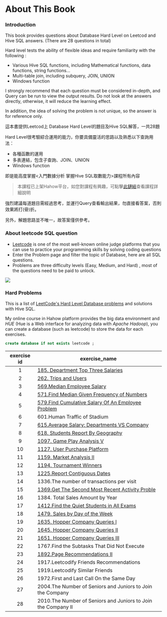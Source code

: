 # About This Book

### Introduction

This book provides questions about Database Hard Level on Leetcod and Hive SQL answers. (There are 28 questions in total)&#x20;

Hard level tests the ability of flexible ideas and require familiarity with the following :&#x20;

* Various Hive SQL functions, including Mathematical functions, data functions, string functions...&#x20;
* Multi-table join, including subquery, JOIN, UNION&#x20;
* Windows function

I strongly recommend that each question must be considered in-depth, and Query can be run to view the output results. Do not look at the answers directly, otherwise, it will reduce the learning effect.

In addition, the idea of solving the problem is not unique, so the answer is for reference only.



這本書提供Leetcod上 Database Hard Level的題目及Hive SQL解答，一共28題

Hard Level很考驗綜合運用的能力，你要具備靈活的思路以及熟悉以下查詢用法：

* 各種函數的運用
* 多表連結，包含子查詢、JOIN、UNION
* Windows function

即是能高度掌握<入門數據分析 掌握Hive SQL取數能力>課程所有內容

> 本課程已上架Hahow平台，如您對課程有興趣，可點擊[此鏈結](https://hahow.in/cr/andyrockhive)查看課程詳細說明



強烈建議每道題目需經過思考，並運行Query查看輸出結果，勿直接看答案，否則效果將打(骨)折。

另外，解題思路並不唯一，故答案僅供參考。



### About leetcode SQL question

* [Leetcode](https://leetcode.com) is one of the most well-known online judge platforms that you can use to practice your programming skills by solving coding questions
* Enter the Problem page and filter the topic of Database, here are all SQL questions.
* Problems are three difficulty levels (Easy, Medium, and Hard) , most of the questions need to be paid to unlock.

![](https://tva1.sinaimg.cn/large/008i3skNgy1gx6fffc6koj31dc0u0wjo.jpg)

### Hard Problems

This is a list of [LeetCode's Hard Level Database problems](https://leetcode.com/problemset/database/?difficulty=HARD\&page=1) and solutions with Hive SQL.

My online course in Hahow platform provides  the big data environment and _HUE_ (Hue is a Web interface for analyzing data with _Apache Hadoop_), you can create a  database (such as leetcode) to store the data for each exercises.

```sql
create database if not exists leetcode ;
```

| exercise id | exercise\_name                                                                                                     |
| :---------: | ------------------------------------------------------------------------------------------------------------------ |
|      1      | [185. Department Top Three Salaries](exercise-1-185.department-top-three-salaries/)                                |
|      2      | [262. Trips and Users](exercise-2-262.-trips-and-users/)                                                           |
|      3      | [569.Median Employee Salary](exercise-3-569.median-employee-salary/)                                               |
|      4      | [571.Find Median Given Frequency of Numbers](exercise-4-571.find-median-given-frequency-of-numbers/)               |
|      5      | [579.Find Cumulative Salary Of An Employee Problem](exercise-5-579.find-cumulative-salary-of-an-employee-problem/) |
|      6      | 601.Human Traffic of Stadium                                                                                       |
|      7      | [615.Average Salary: Departments VS Company](exercise-7-615.average-salary-departments-vs-company/)                |
|      8      | [618. Students Report By Geography](exercise-8-618.students-report-by-geography/)                                  |
|      9      | [1097. Game Play Analysis V](exercise-9-1097.game-play-analysis-v/)                                                |
|      10     | [1127. User Purchase Platform](exercise-10-1127.user-purchase-platform/)                                           |
|      11     | [1159. Market Analysis II](exercise-11-1159.market-analysis-ii/)                                                   |
|      12     | [1194. Tournament Winners](exercise-12-1194.tournament-winners/)                                                   |
|      13     | [1225.Report Contiguous Dates](exercise-13-1225.report-contiguous-dates/)                                          |
|      14     | 1336.The number of transactions per visit                                                                          |
|      15     | [1369.Get The Second Most Recent Activity Proble](exercise-15-1369.get-the-second-most-recent-activity/)           |
|      16     | 1384. Total Sales Amount by Year                                                                                   |
|      17     | [1412.Find the Quiet Students in All Exams](exercise-17-1412.find-the-quiet-students-in-all-exams/)                |
|      18     | [1479. Sales by Day of the Week](exercise-18-1479.-sales-by-day-of-the-week/)                                      |
|      19     | [1635. Hopper Company Queries I](exercise-19-1635.-hopper-company-queries-i/)                                      |
|      20     | [1645. Hopper Company Queries II](exercise-20-1645.-hopper-company-queries-ii/)                                    |
|      21     | [1651. Hopper Company Queries III](exercise21-1651.-hopper-company-queries-iii/)                                   |
|      22     | 1767.Find the Subtasks That Did Not Execute                                                                        |
|      23     | [1892.Page Recommendations II](exercise-23-1892.page-recommendations-ii/)                                          |
|      24     | 1917.Leetcodify Friends Recommendations                                                                            |
|      25     | 1919.Leetcodify Similar Friends                                                                                    |
|      26     | 1972.First and Last Call On the Same Day                                                                           |
|      27     | 2004.The Number of Seniors and Juniors to Join the Company                                                         |
|      28     | 2010.The Number of Seniors and Juniors to Join the Company II                                                      |

